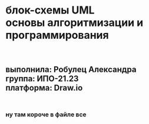 <h1> блок-схемы UML <br>основы алгоритмизации и программирования <h1>  
<h2> <br>выполнила: Робулец Александра <br>группа: ИПО-21.23 <br>платформа: Draw.io <h2>
<h3> <br>ну там короче в файле все <h3>
